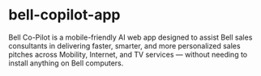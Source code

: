 # bell-copilot-app
Bell Co-Pilot is a mobile-friendly AI web app designed to assist Bell sales consultants in delivering faster, smarter, and more personalized sales pitches across Mobility, Internet, and TV services — without needing to install anything on Bell computers.
